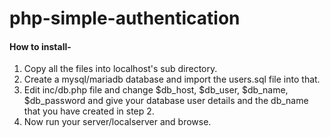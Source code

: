# php-simple-authentication

#### How to install-
1. Copy all the files into localhost's sub directory.
2. Create a mysql/mariadb database and import the users.sql file into that.
3. Edit inc/db.php file and change $db_host, $db_user, $db_name, $db_password and give your database user details and the db_name that you have created in step 2.
4. Now run your server/localserver and browse.
